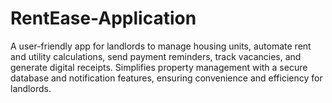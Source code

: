 # RentEase-Application
A user-friendly app for landlords to manage housing units, automate rent and utility calculations, send payment reminders, track vacancies, and generate digital receipts. Simplifies property management with a secure database and notification features, ensuring convenience and efficiency for landlords.
